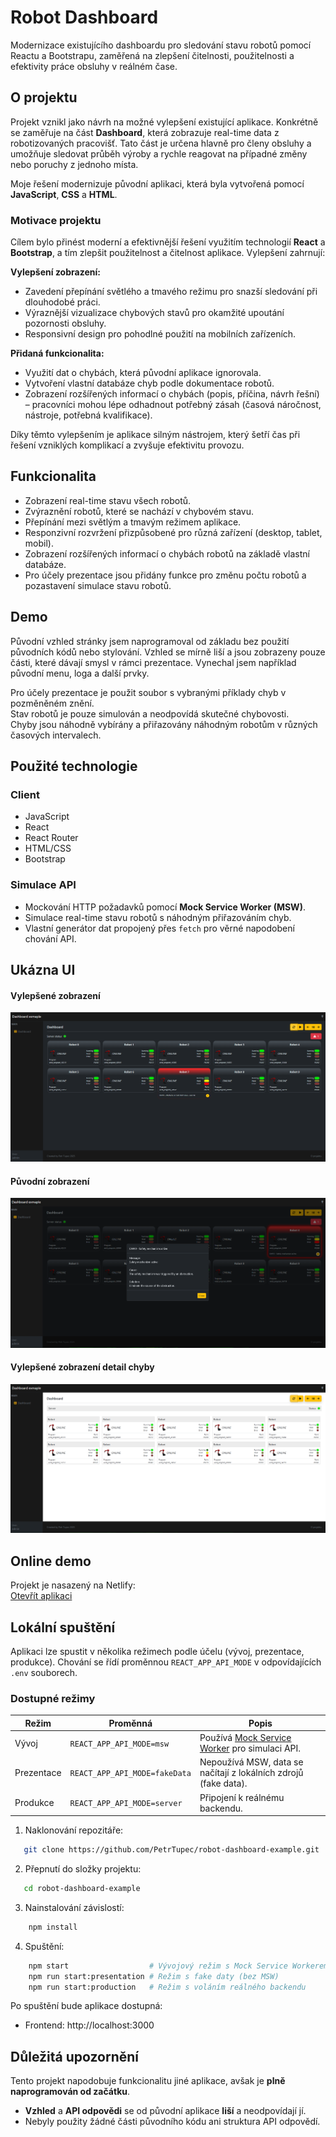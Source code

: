 # Robot Dashboard
 
Modernizace existujícího dashboardu pro sledování stavu robotů pomocí Reactu a Bootstrapu, zaměřená na zlepšení čitelnosti, použitelnosti a efektivity práce obsluhy v reálném čase.

## O projektu

Projekt vznikl jako návrh na možné vylepšení existující aplikace. Konkrétně se zaměřuje na část **Dashboard**, která zobrazuje real-time data z robotizovaných pracovišť. Tato část je určena hlavně pro členy obsluhy a umožňuje sledovat průběh výroby a rychle reagovat na případné změny nebo poruchy z jednoho místa.

Moje řešení modernizuje původní aplikaci, která byla vytvořená pomocí **JavaScript**, **CSS** a **HTML**.

### Motivace projektu

Cílem bylo přinést moderní a efektivnější řešení využitím technologií **React** a **Bootstrap**, a tím zlepšit použitelnost a čitelnost aplikace. Vylepšení zahrnují:

**Vylepšení zobrazení:**
- Zavedení přepínání světlého a tmavého režimu pro snazší sledování při dlouhodobé práci.
- Výraznější vizualizace chybových stavů pro okamžité upoutání pozornosti obsluhy.
- Responsivní design pro pohodlné použití na mobilních zařízeních.

**Přidaná funkcionalita:**
- Využití dat o chybách, která původní aplikace ignorovala.
- Vytvoření vlastní databáze chyb podle dokumentace robotů.
- Zobrazení rozšířených informací o chybách (popis, příčina, návrh řešní) – pracovníci mohou lépe odhadnout potřebný zásah (časová náročnost, nástroje, potřebná kvalifikace).

Díky těmto vylepšením je aplikace silným nástrojem, který šetří čas při řešení vzniklých komplikací a zvyšuje efektivitu provozu.

## Funkcionalita

- Zobrazení real-time stavu všech robotů.
- Zvýraznění robotů, které se nachází v chybovém stavu.
- Přepínání mezi světlým a tmavým režimem aplikace.
- Responzivní rozvržení přizpůsobené pro různá zařízení (desktop, tablet, mobil).
- Zobrazení rozšířených informací o chybách robotů na základě vlastní databáze.
- Pro účely prezentace jsou přidány funkce pro změnu počtu robotů a pozastavení simulace stavu robotů.

## Demo

Původní vzhled stránky jsem naprogramoval od základu bez použití původních kódů nebo stylování. Vzhled se mírně liší a jsou zobrazeny pouze části, které dávají smysl v rámci prezentace. Vynechal jsem například původní menu, loga a další prvky.

Pro účely prezentace je použit soubor s vybranými příklady chyb v pozměněném znění.  
Stav robotů je pouze simulován a neodpovídá skutečné chybovosti.  
Chyby jsou náhodně vybírány a přiřazovány náhodným robotům v různých časových intervalech.

## Použité technologie

### Client

- JavaScript
- React
- React Router
- HTML/CSS
- Bootstrap

### Simulace API
	
- Mockování HTTP požadavků pomocí **Mock Service Worker (MSW)**.
- Simulace real-time stavu robotů s náhodným přiřazováním chyb.
- Vlastní generátor dat propojený přes `fetch` pro věrné napodobení chování API.

## Ukázna UI

#### Vylepšené zobrazení

![Vylepšený dashboard](images/new_view.png)

#### Původní zobrazení

![Detail chyby](images/error_detail.png)

#### Vylepšené zobrazení detail chyby

![Seznam faktur](images/old_view.png)

## Online demo

Projekt je nasazený na Netlify:  
[Otevřít aplikaci](https://robot-dashboard-example.netlify.app/dashboard)

## Lokální spuštění

Aplikaci lze spustit v několika režimech podle účelu (vývoj, prezentace, produkce). Chování se řídí proměnnou `REACT_APP_API_MODE` v odpovídajících `.env` souborech.

### Dostupné režimy

| Režim           | Proměnná                      | Popis                                                                 |
|-----------------|-------------------------------|-----------------------------------------------------------------------|
| Vývoj           | `REACT_APP_API_MODE=msw`      | Používá [Mock Service Worker](https://mswjs.io/) pro simulaci API.    |
| Prezentace      | `REACT_APP_API_MODE=fakeData` | Nepoužívá MSW, data se načítají z lokálních zdrojů (fake data).       |
| Produkce        | `REACT_APP_API_MODE=server`   | Připojení k reálnému backendu.                                        |

1. Naklonování repozitáře:
```bash
   git clone https://github.com/PetrTupec/robot-dashboard-example.git
```
2. Přepnutí do složky projektu:
```bash
   cd robot-dashboard-example
```
3. Nainstalování závislostí:
```bash 
    npm install
```
4. Spuštění:
```bash 
	npm start                  # Vývojový režim s Mock Service Workerem
    npm run start:presentation # Režim s fake daty (bez MSW)
    npm run start:production   # Režim s voláním reálného backendu
```

Po spuštění bude aplikace dostupná:

- Frontend: http://localhost:3000

## Důležitá upozornění

Tento projekt napodobuje funkcionalitu jiné aplikace, avšak je **plně naprogramován od začátku**.
- **Vzhled** a **API odpovědi** se od původní aplikace **liší** a neodpovídají jí.  
- Nebyly použity žádné části původního kódu ani struktura API odpovědí.